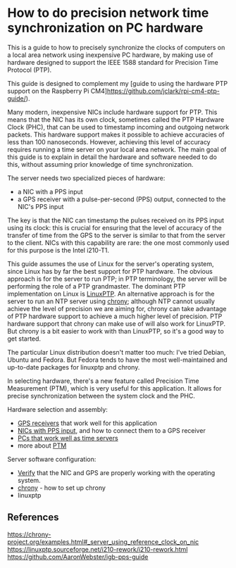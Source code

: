 # How to do precision network time synchronization on PC hardware

This is a guide to how to precisely synchronize the clocks of computers on a local area network using inexpensive PC hardware, by making use of hardware designed to support the IEEE 1588 standard for Precision Time Protocol (PTP).

This guide is designed to complement my [guide to using the hardware PTP support on the Raspberry Pi CM4]https://github.com/jclark/rpi-cm4-ptp-guide/).

Many modern, inexpensive NICs include hardware support for PTP. This means that the NIC has its own clock, sometimes called the PTP Hardware Clock (PHC), that can be used to timestamp incoming and outgoing network packets. This hardware support makes it possible to achieve accuracies of less than 100 nanoseconds. However, achieving this level of accuracy requires running a time server on your local area network.
The main goal of this guide is to explain in detail the hardware and software needed to do this, without assuming prior knowledge of time synchronization.

The server needs two specialized pieces of hardware:
- a NIC with a PPS input
- a GPS receiver with a pulse-per-second (PPS) output, connected to the NIC's PPS input

The key is that the NIC can timestamp the pulses received on its PPS input using its clock: this is crucial for ensuring that the level of accuracy of the transfer of time from the GPS to the server is similar to that
from the server to the client.
NICs with this capability are rare: the one most commonly used for this purpose is the Intel i210-T1. 

This guide assumes the use of Linux for the server's operating system, since Linux has by far the best support for PTP hardware.
The obvious approach is for the server to run PTP; in PTP terminology, the server will be performing the role of a PTP grandmaster. The dominant PTP implementation on Linux is [LinuxPTP](https://linuxptp.sourceforge.net/). An alternative approach is for the server to run an NTP server using [chrony](https://chrony-project.org/); although NTP cannot usually achieve the level of precision we are aiming for, chrony can take advantage of PTP hardware support to achieve a much higher level of precision.
PTP hardware support that chrony can make use of will also work for LinuxPTP.
But chrony is a bit easier to work with than LinuxPTP, so it's a good way to get started.

The particular Linux distribution doesn't matter too much: I've tried Debian, Ubuntu and Fedora. But Fedora tends to have the most well-maintained and up-to-date packages for linuxptp and chrony.

In selecting hardware, there's a new feature called Precision Time Measurement (PTM), which is very useful for this application. It allows for precise synchronization between the system clock and the PHC.

Hardware selection and assembly:
* [GPS receivers](gps.md) that work well for this application
* [NICs with PPS input](pps-nic.md), and how to connect them to a GPS receiver
* [PCs that work well as time servers](server-pc.md)
* more about [PTM](ptm.md) 

Server software configuration:
* [Verify](verify.md) that the NIC and GPS are properly working with the operating system.
* [chrony](chrony.md) - how to set up chrony
* linuxptp


## References
https://chrony-project.org/examples.html#_server_using_reference_clock_on_nic
https://linuxptp.sourceforge.net/i210-rework/i210-rework.html
https://github.com/AaronWebster/igb-pps-guide








